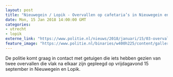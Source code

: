 ```yaml
---
layout: post
title: "Nieuwegein / Lopik - Overvallen op cafetaria’s in Nieuwegein en Lopik in Opsporing Verzocht"
date: Mon, 15 Jan 2018 14:00:00 GMT
categories: 
- utrecht 
- lopik 
externe_link: "https://www.politie.nl/nieuws/2018/januari/15/03-overvallen-op-cafetaria%E2%80%99s-in-nieuwegein-en-lopik-in-opsporing-verzocht.html"
feature_image: "https://www.politie.nl/binaries/w400h225/content/gallery/politie/gezocht/verdachten/2018/januari/03-mn/overvallerslopiknieuwegein.jpg"
---
```


De politie komt graag in contact met getuigen die iets hebben gezien van twee overvallen die vlak na elkaar zijn gepleegd op vrijdagavond 15 september in Nieuwegein en Lopik.
